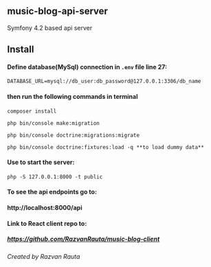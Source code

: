 ## music-blog-api-server
Symfony 4.2 based api server

## Install

#### Define database(MySql) connection in `.env` file line 27:

`DATABASE_URL=mysql://db_user:db_password@127.0.0.1:3306/db_name`

#### then run the following commands in terminal
````
composer install

php bin/console make:migration

php bin/console doctrine:migrations:migrate

php bin/console doctrine:fixtures:load -q **to load dummy data**

````

#### Use to start the server:

`php -S 127.0.0.1:8000 -t public`

#### To see the api endpoints go to:

#### http://localhost:8000/api

#### Link to React client repo to:

##### https://github.com/RazvanRauta/music-blog-client

###### Created by Razvan Rauta
